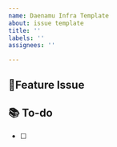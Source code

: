 ```yaml
---
name: Daenamu Infra Template
about: issue template
title: ''
labels: ''
assignees: ''

---
```


## 📌Feature Issue

## 📚 To-do
- [ ]
